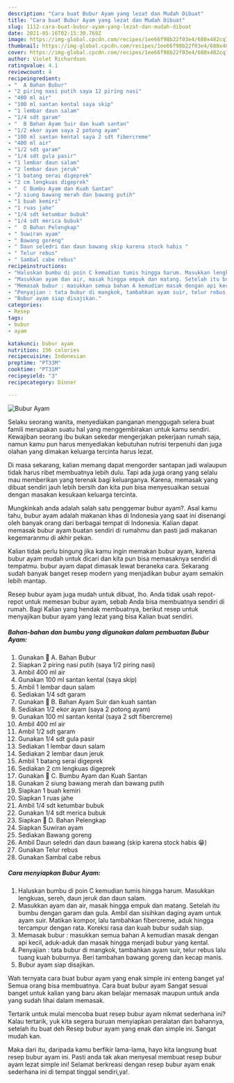 ```yaml
---
description: "Cara buat Bubur Ayam yang lezat dan Mudah Dibuat"
title: "Cara buat Bubur Ayam yang lezat dan Mudah Dibuat"
slug: 1112-cara-buat-bubur-ayam-yang-lezat-dan-mudah-dibuat
date: 2021-05-16T02:15:30.769Z
image: https://img-global.cpcdn.com/recipes/1ee66f98b22f03e4/680x482cq70/bubur-ayam-foto-resep-utama.jpg
thumbnail: https://img-global.cpcdn.com/recipes/1ee66f98b22f03e4/680x482cq70/bubur-ayam-foto-resep-utama.jpg
cover: https://img-global.cpcdn.com/recipes/1ee66f98b22f03e4/680x482cq70/bubur-ayam-foto-resep-utama.jpg
author: Violet Richardson
ratingvalue: 4.1
reviewcount: 4
recipeingredient:
- "  A Bahan Bubur"
- "2 piring nasi putih saya 12 piring nasi"
- "400 ml air"
- "100 ml santan kental saya skip"
- "1 lembar daun salam"
- "1/4 sdt garam"
- "  B Bahan Ayam Suir dan kuah santan"
- "1/2 ekor ayam saya 2 potong ayam"
- "100 ml santan kental saya 2 sdt fibercreme"
- "400 ml air"
- "1/2 sdt garam"
- "1/4 sdt gula pasir"
- "1 lembar daun salam"
- "2 lembar daun jeruk"
- "1 batang serai digeprek"
- "2 cm lengkuas digeprek"
- "  C Bumbu Ayam dan Kuah Santan"
- "2 siung bawang merah dan bawang putih"
- "1 buah kemiri"
- "1 ruas jahe"
- "1/4 sdt ketumbar bubuk"
- "1/4 sdt merica bubuk"
- "  D Bahan Pelengkap"
- " Suwiran ayam"
- " Bawang goreng"
- " Daun seledri dan daun bawang skip karena stock habis "
- " Telur rebus"
- " Sambal cabe rebus"
recipeinstructions:
- "Haluskan bumbu di poin C kemudian tumis hingga harum. Masukkan lengkuas, sereh, daun jeruk dan daun salam."
- "Masukkan ayam dan air, masak hingga empuk dan matang. Setelah itu bumbu dengan garam dan gula. Ambil dan sisihkan daging ayam untuk ayam suir. Matikan kompor, lalu tambahkan fibercreme, aduk hingga tercampur dengan rata. Koreksi rasa dan kuah bubur sudah siap."
- "Memasak bubur : masukkan semua bahan A kemudian masak dengan api kecil, aduk-aduk dan masak hingga menjadi bubur yang kental."
- "Penyajian : tata bubur di mangkok, tambahkan ayam suir, telur rebus lalu tuang kuah buburnya. Beri tambahan bawang goreng dan kecap manis."
- "Bubur ayam siap disajikan."
categories:
- Resep
tags:
- bubur
- ayam

katakunci: bubur ayam 
nutrition: 156 calories
recipecuisine: Indonesian
preptime: "PT33M"
cooktime: "PT31M"
recipeyield: "3"
recipecategory: Dinner

---
```



![Bubur Ayam](https://img-global.cpcdn.com/recipes/1ee66f98b22f03e4/680x482cq70/bubur-ayam-foto-resep-utama.jpg)

Selaku seorang wanita, menyediakan panganan menggugah selera buat famili merupakan suatu hal yang menggembirakan untuk kamu sendiri. Kewajiban seorang ibu bukan sekedar mengerjakan pekerjaan rumah saja, namun kamu pun harus menyediakan kebutuhan nutrisi terpenuhi dan juga olahan yang dimakan keluarga tercinta harus lezat.

Di masa  sekarang, kalian memang dapat mengorder santapan jadi walaupun tidak harus ribet membuatnya lebih dulu. Tapi ada juga orang yang selalu mau memberikan yang terenak bagi keluarganya. Karena, memasak yang dibuat sendiri jauh lebih bersih dan kita pun bisa menyesuaikan sesuai dengan masakan kesukaan keluarga tercinta. 



Mungkinkah anda adalah salah satu penggemar bubur ayam?. Asal kamu tahu, bubur ayam adalah makanan khas di Indonesia yang saat ini disenangi oleh banyak orang dari berbagai tempat di Indonesia. Kalian dapat memasak bubur ayam buatan sendiri di rumahmu dan pasti jadi makanan kegemaranmu di akhir pekan.

Kalian tidak perlu bingung jika kamu ingin memakan bubur ayam, karena bubur ayam mudah untuk dicari dan kita pun bisa memasaknya sendiri di tempatmu. bubur ayam dapat dimasak lewat beraneka cara. Sekarang sudah banyak banget resep modern yang menjadikan bubur ayam semakin lebih mantap.

Resep bubur ayam juga mudah untuk dibuat, lho. Anda tidak usah repot-repot untuk memesan bubur ayam, sebab Anda bisa membuatnya sendiri di rumah. Bagi Kalian yang hendak membuatnya, berikut resep untuk menyajikan bubur ayam yang lezat yang bisa Kalian buat sendiri.

<!--inarticleads1-->

##### Bahan-bahan dan bumbu yang digunakan dalam pembuatan Bubur Ayam:

1. Gunakan  💛 A. Bahan Bubur
1. Siapkan 2 piring nasi putih (saya 1/2 piring nasi)
1. Ambil 400 ml air
1. Gunakan 100 ml santan kental (saya skip)
1. Ambil 1 lembar daun salam
1. Sediakan 1/4 sdt garam
1. Gunakan  💛 B. Bahan Ayam Suir dan kuah santan
1. Sediakan 1/2 ekor ayam (saya 2 potong ayam)
1. Gunakan 100 ml santan kental (saya 2 sdt fibercreme)
1. Ambil 400 ml air
1. Ambil 1/2 sdt garam
1. Gunakan 1/4 sdt gula pasir
1. Sediakan 1 lembar daun salam
1. Sediakan 2 lembar daun jeruk
1. Ambil 1 batang serai digeprek
1. Sediakan 2 cm lengkuas digeprek
1. Gunakan  💛 C. Bumbu Ayam dan Kuah Santan
1. Gunakan 2 siung bawang merah dan bawang putih
1. Siapkan 1 buah kemiri
1. Siapkan 1 ruas jahe
1. Ambil 1/4 sdt ketumbar bubuk
1. Gunakan 1/4 sdt merica bubuk
1. Siapkan  💛 D. Bahan Pelengkap
1. Siapkan  Suwiran ayam
1. Sediakan  Bawang goreng
1. Ambil  Daun seledri dan daun bawang (skip karena stock habis 😁)
1. Gunakan  Telur rebus
1. Gunakan  Sambal cabe rebus




<!--inarticleads2-->

##### Cara menyiapkan Bubur Ayam:

1. Haluskan bumbu di poin C kemudian tumis hingga harum. Masukkan lengkuas, sereh, daun jeruk dan daun salam.
1. Masukkan ayam dan air, masak hingga empuk dan matang. Setelah itu bumbu dengan garam dan gula. Ambil dan sisihkan daging ayam untuk ayam suir. Matikan kompor, lalu tambahkan fibercreme, aduk hingga tercampur dengan rata. Koreksi rasa dan kuah bubur sudah siap.
1. Memasak bubur : masukkan semua bahan A kemudian masak dengan api kecil, aduk-aduk dan masak hingga menjadi bubur yang kental.
1. Penyajian : tata bubur di mangkok, tambahkan ayam suir, telur rebus lalu tuang kuah buburnya. Beri tambahan bawang goreng dan kecap manis.
1. Bubur ayam siap disajikan.




Wah ternyata cara buat bubur ayam yang enak simple ini enteng banget ya! Semua orang bisa membuatnya. Cara buat bubur ayam Sangat sesuai banget untuk kalian yang baru akan belajar memasak maupun untuk anda yang sudah lihai dalam memasak.

Tertarik untuk mulai mencoba buat resep bubur ayam nikmat sederhana ini? Kalau tertarik, yuk kita segera buruan menyiapkan peralatan dan bahannya, setelah itu buat deh Resep bubur ayam yang enak dan simple ini. Sangat mudah kan. 

Maka dari itu, daripada kamu berfikir lama-lama, hayo kita langsung buat resep bubur ayam ini. Pasti anda tak akan menyesal membuat resep bubur ayam lezat simple ini! Selamat berkreasi dengan resep bubur ayam enak sederhana ini di tempat tinggal sendiri,ya!.

